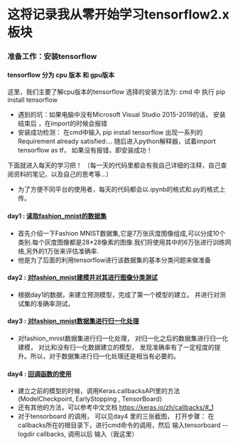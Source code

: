 这将记录我从零开始学习tensorflow2.x板块
==

### 准备工作：安装tensorflow 
#### tensorflow 分为 cpu 版本 和 gpu版本
这里，我们主要了解cpu版本的tensorflow
选择的安装方法为:  cmd 中 执行 pip install tensorflow
* 遇到的坑：如果电脑中没有Microsoft Visual Studio 2015-2019的话， 安装结束后 ，在import的时候会报错
* 安装成功检测： 在cmd中输入  pip install tensorflow
出现一系列的 Requirement already satisfied:...
随后进入python解释器，试着import tensorflow as tf， 如果没有报错，即安装成功！



下面就进入每天的学习把！ 
（每一天的代码里都会有我自己详细的注释，自己查阅资料的笔记，以及自己的思考等...）
* 为了方便不同平台的使用者，每天的代码都会以.ipynb的格式和.py的格式上传。

#### **day1** : [读取fashion_mnist的数据集](https://github.com/Lesliecheni/MyStudy_tensorflow/tree/master/day_1%E8%AF%BB%E5%8F%96fashion_mnist%E6%95%B0%E6%8D%AE "悬停显示")
* 首先介绍一下Fashion MNIST数据集,它是7万张灰度图像组成,可以分成10个类别.每个灰度图像都是28*28像素的图像.我们将使用其中的6万张进行训练网络,另外的1万张来评估准确率.
* 他是为了后面的利用tensorflow进行该数据集的基本分类问题来做准备


#### **day2** : [对fashion_mnist建模并对其进行图像分类测试](https://github.com/Lesliecheni/MyStudy_tensorflow/tree/master/day_2%E5%88%A9%E7%94%A8fashion_mnist%E6%95%B0%E6%8D%AE%E9%9B%86%E5%BB%BA%E6%A8%A1%E5%B9%B6%E5%AF%B9%E5%85%B6%E8%BF%9B%E8%A1%8C%E5%9B%BE%E5%83%8F%E5%88%86%E7%B1%BB "悬停显示")
* 根据day1的数据，来建立预测模型，完成了第一个模型的建立。 并进行对测试集的准确率测试。 

#### **day3** : [对fashion_mnist数据集进行归一化处理](https://github.com/Lesliecheni/MyStudy_tensorflow/tree/master/day_3fashion_mnist%E6%95%B0%E6%8D%AE%E5%BD%92%E4%B8%80%E5%8C%96%E5%A4%84%E7%90%86 "悬停显示")
* 对fashion_mnist数据集进行归一化处理， 对归一化之后的数据集进行归一化建模， 对比和没有归一化数据建立的模型，  发现准确率有了一定程度的提升。所以，对于数据集进行归一化处理还是相当有必要的。

#### **day4** : [回调函数的使用](https://github.com/Lesliecheni/MyStudy_tensorflow/tree/master/day_4%E5%9B%9E%E8%B0%83%E5%87%BD%E6%95%B0%E7%9A%84%E4%BD%BF%E7%94%A8 "悬停显示")
* 建立之前的模型的时候，调用Keras.callbacksAPI里的方法(ModelCheckpoint, EarlyStopping , TensorBoard)
* 还有其他的方法，可以参考中文文档 https://keras.io/zh/callbacks/#_1
* 对于tensorboard 的调用， 可以见day4 里的三张截图， 打开步骤： 在callbacks所在的根目录下，进行cmd命令的调用，然后 输入tensorboard --logdir callbacks, 调用以后 输入（我这里） 
